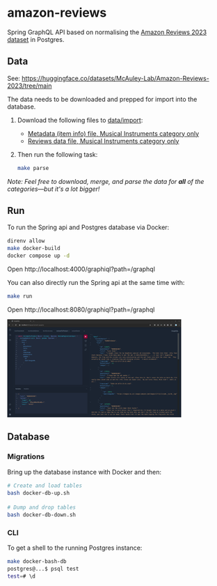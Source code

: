 # amazon-reviews

Spring GraphQL API based on normalising the [Amazon Reviews 2023 dataset](https://github.com/hyp1231/AmazonReviews2023) in Postgres.

## Data 

See: https://huggingface.co/datasets/McAuley-Lab/Amazon-Reviews-2023/tree/main

The data needs to be downloaded and prepped for import into the database.

1. Download the following files to [data/import](data/import):
    - [Metadata (item info) file, Musical Instruments category only](https://huggingface.co/datasets/McAuley-Lab/Amazon-Reviews-2023/resolve/main/raw/meta_categories/meta_Musical_Instruments.jsonl?download=true)
    - [Reviews data file, Musical Instruments category only](https://huggingface.co/datasets/McAuley-Lab/Amazon-Reviews-2023/resolve/main/raw/review_categories/Musical_Instruments.jsonl?download=true)

2. Then run the following task:

    ```bash
    make parse
    ```

*Note: Feel free to download, merge, and parse the data for **all** of the categories—but it's a lot bigger!*

## Run

To run the Spring api and Postgres database via Docker:

```bash
direnv allow
make docker-build
docker compose up -d
```

Open http://localhost:4000/graphiql?path=/graphql

You can also directly run the Spring api at the same time with:

```bash
make run
```

Open http://localhost:8080/graphiql?path=/graphql

<img src="img/screenshot.png" width=400 />

## Database

### Migrations

Bring up the database instance with Docker and then:

```bash
# Create and load tables
bash docker-db-up.sh

# Dump and drop tables
bash docker-db-down.sh
```

### CLI

To get a shell to the running Postgres instance:

```bash
make docker-bash-db
postgres@...$ psql test
test=# \d
```
